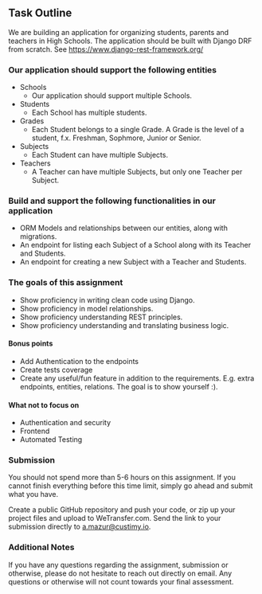 ## Task Outline
We are building an application for organizing students, parents and teachers in High Schools.
The application should be built with Django DRF from scratch.
See https://www.django-rest-framework.org/



### Our application should support the following entities
- Schools
	- Our application should support multiple Schools.
- Students
	- Each School has multiple students.
- Grades
	- Each Student belongs to a single Grade. A Grade is the level of a student, f.x. Freshman, Sophmore, Junior or Senior.
- Subjects
	- Each Student can have multiple Subjects.
- Teachers
	- A Teacher can have multiple Subjects, but only one Teacher per Subject.



### Build and support the following functionalities in our application

- ORM Models and relationships between our entities, along with migrations.
- An endpoint for listing each Subject of a School along with its Teacher and Students.
- An endpoint for creating a new Subject with a Teacher and Students.


### The goals of this assignment
- Show proficiency in writing clean code using Django.
- Show proficiency in model relationships.
- Show proficiency understanding REST principles.
- Show proficiency understanding and translating business logic.


#### Bonus points
- Add Authentication to the endpoints
- Create tests coverage
- Create any useful/fun feature in addition to the requirements. E.g. extra endpoints, entities, relations. The goal is to show yourself :). 



#### What not to focus on
- Authentication and security
- Frontend
- Automated Testing



### Submission
You should not spend more than 5-6 hours on this assignment. If you cannot finish everything before this time limit, simply go ahead and submit what you have. 

Create a public GitHub repository and push your code, or zip up your project files and upload to WeTransfer.com. Send the link to your submission directly to a.mazur@custimy.io.

### Additional Notes
If you have any questions regarding the assignment, submission or otherwise, please do not hesitate to reach out directly on email. 
Any questions or otherwise will not count towards your final assessment.